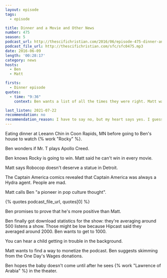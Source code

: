 ```yaml
---
layout: episode
tags:
  - episode

title: Dinner and a Movie and Other News
number: 475
season: 5
podcast_url: http://thescifichristian.com/2016/06/episode-475-dinner-and-a-movie-and-other-news/
podcast_file_url: http://thescifichristian.com/sfc/sfc0475.mp3
date: 2016-06-09
length: '00:28:17'
category: news
hosts:
  - Ben
  - Matt

firsts:
  - Dinner episode
quotes:
  - time: "9:36"
    context: Ben wants a list of all the times they were right. Matt wants a listener to listen to the entire backlog to make that list.

last_listen: 2021-07-22
recommendation: no
recommendation_reason: I have to say no, but my heart says yes. I guess you had to be there. "There" in time, not "there" in place of course.
---
```


Eating dinner at Leeann Chin in Coon Rapids, MN before going to Ben's house to watch {% work "Rocky" %}.

Ben wonders if Mr. T plays Apollo Creed.

Ben knows Rocky is going to win. Matt said he can't win in every movie.

Matt says Robocop doesn't deserve a statue in Detroit.

The Captain America comics revealed that Captain America was always a Hydra agent. People are mad.

Matt calls Ben "a pioneer in pop culture thought". 

{% quotes podcast_file_url, quotes[0] %}

Ben promises to prove that he's more positive than Matt.

Ben finally got download statistics for the show: they're averaging around 500 listens a show. Those might be low because Hipcast said they averaged around 2000. Ben wants to get to 1000.

You can hear a child getting in trouble in the background.

Matt wants to find a way to monetize the podcast. Ben suggests skimming from the One Day's Wages donations.

Ben hopes the baby doesn't come until after he sees {% work "Lawrence of Arabia" %} in the theater.